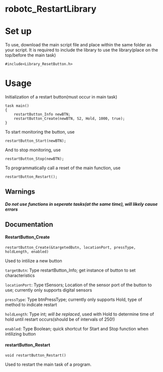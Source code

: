 # robotc_RestartLibrary


# Set up
To use, download the main script file and place within the same folder as your script.
It is required to include the library to use the library(place on the top/before the main task) 

    #include<Library_ResetButton.h>

# Usage
Initialization of a restart button(must occur in main task)

    task main()
	{
		restartButton_Info newBTN;
		restartButton_Create(newBTN, S2, Hold, 1000, true);
	}
To start monitoring the button, use

    restartButton_Start(newBTN);
And to stop monitoring, use
   
    restartButton_Stop(newBTN);
To programmatically call a reset of the main function, use

    restartButton_Restart();
   
## Warnings
##### Do not use functions in seperate tasks(at the same time), will likely cause errors
## Documentation
#### RestartButton_Create
	restartButton_Create(&targetedButn, locationPort, pressType, holdLength, enabled)
	
Used to intilize a new button

`targetButn`: Type restartButton_Info; get instance of button to set characteristics

`locationPort`: Type tSensors; Location of the sensor port of the button to use; currently only supports digital sensors

`pressType`: Type btnPressType; currently only supports Hold, type of method to indicate restart

`holdLength`: Type int; *will be replaced*, used with Hold to determine time of hold until restart occurs(should be of intervals of 250!)

`enabled`: Type Boolean; quick shortcut for Start and Stop function when intilizing button
#### restartButton_Restart
	void restartButton_Restart()
	
Used to restart the main task of a program.
